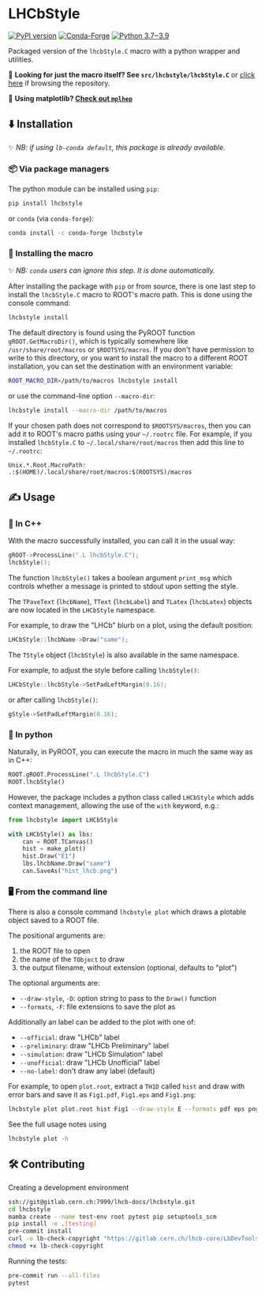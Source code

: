 # LHCbStyle

[![PyPI version](https://badge.fury.io/py/lhcbstyle.svg)](https://pypi.org/project/lhcbstyle)
[![Conda-Forge](https://img.shields.io/conda/vn/conda-forge/lhcbstyle)](https://github.com/conda-forge/lhcbstyle-feedstock)
[![Python 3.7‒3.9](https://img.shields.io/badge/python-3.7%E2%80%923.9-blue)](https://www.python.org)

Packaged version of the `lhcbStyle.C` macro with a python wrapper and utilities.

👀 **Looking for just the macro itself? See `src/lhcbstyle/lhcbStyle.C`** or [click here](src/lhcbstyle/lhcbStyle.C) if browsing the repository.

🐍 **Using matplotlib? [Check out `mplhep`](https://github.com/scikit-hep/mplhep#getting-started)**

## ⬇️ Installation

✨ *NB: if using `lb-conda default`, this package is already available.*

### 📦 Via package managers

The python module can be installed using `pip`:
```bash
pip install lhcbstyle
```
or `conda` (via `conda-forge`):
```bash
conda install -c conda-forge lhcbstyle
```

### 📜 Installing the macro

✨ *NB: `conda` users can ignore this step. It is done automatically.*

After installing the package with `pip` or from source, there is one last step
to install the `lhcbStyle.C` macro to ROOT's macro path. This is done using the
console command:
```bash
lhcbstyle install
```

The default directory is found using the PyROOT function `gROOT.GetMacroDir()`,
which is typically somewhere like `/usr/share/root/macros` or `$ROOTSYS/macros`.
If you don't have permission to write to this directory, or you want to install
the macro to a different ROOT installation, you can set the destination with an
environment variable:
```bash
ROOT_MACRO_DIR=/path/to/macros lhcbstyle install
```
or use the command-line option `--macro-dir`:
```bash
lhcbstyle install --macro-dir /path/to/macros
```

If your chosen path does not correspond to `$ROOTSYS/macros`, then you can add it
to ROOT's macro paths using your `~/.rootrc` file. For example, if you installed
`lhcbStyle.C` to `~/.local/share/root/macros` then add this line to `~/.rootrc`:
```
Unix.*.Root.MacroPath: .:$(HOME)/.local/share/root/macros:$(ROOTSYS)/macros
```

## ✍️ Usage

### 🌳 In C++

With the macro successfully installed, you can call it in the usual way:
```c++
gROOT->ProcessLine(".L lhcbStyle.C");
lhcbStyle();
```

The function `lhcbStyle()` takes a boolean argument `print_msg` which controls
whether a message is printed to stdout upon setting the style.

The `TPaveText` (`lhcbName`), `TText` (`lhcbLabel`) and `TLatex` (`lhcbLatex`)
objects are now located in the `LHCbStyle` namespace.

For example, to draw the "LHCb" blurb on a plot, using the default position:
```c++
LHCbStyle::lhcbName->Draw("same");
```

The `TStyle` object (`lhcbStyle`) is also available in the same namespace.

For example, to adjust the style before calling `lhcbStyle()`:
```c++
LHCbStyle::lhcbStyle->SetPadLeftMargin(0.16);
```
or after calling `lhcbStyle()`:
```c++
gStyle->SetPadLeftMargin(0.16);
```

### 🐍 In python

Naturally, in PyROOT, you can execute the macro in much the same way as in C++:
```python
ROOT.gROOT.ProcessLine(".L lhcbStyle.C")
ROOT.lhcbStyle()
```

However, the package includes a python class called `LHCbStyle` which adds
context management, allowing the use of the `with` keyword, e.g.:
```python
from lhcbstyle import LHCbStyle

with LHCbStyle() as lbs:
    can = ROOT.TCanvas()
    hist = make_plot()
    hist.Draw("E1")
    lbs.lhcbName.Draw("same")
    can.SaveAs("hist_lhcb.png")
```

### 🖥️ From the command line

There is also a console command `lhcbstyle plot` which draws a plotable object
saved to a ROOT file.

The positional arguments are:

1. the ROOT file to open
1. the name of the `TObject` to draw
1. the output filename, without extension (optional, defaults to "plot")

The optional arguments are:

- `--draw-style`, `-D`: option string to pass to the `Draw()` function
- `--formats`, `-F`: file extensions to save the plot as

Additionally an label can be added to the plot with one of:

- `--official`: draw "LHCb" label
- `--preliminary`: draw "LHCb Preliminary" label
- `--simulation`: draw "LHCb Simulation" label
- `--unofficial`: draw "LHCb Unofficial" label
- `--no-label`: don't draw any label (default)

For example, to open `plot.root`, extract a `TH1D` called `hist` and draw with
error bars and save it as `Fig1.pdf`, `Fig1.eps` and `Fig1.png`:

```bash
lhcbstyle plot plot.root hist Fig1 --draw-style E --formats pdf eps png
```

See the full usage notes using
```bash
lhcbstyle plot -h
```

## 🛠 Contributing

Creating a development environment
```bash
ssh://git@gitlab.cern.ch:7999/lhcb-docs/lhcbstyle.git
cd lhcbstyle
mamba create --name test-env root pytest pip setuptools_scm
pip install -e .[testing]
pre-commit install
curl -o lb-check-copyright "https://gitlab.cern.ch/lhcb-core/LbDevTools/raw/master/LbDevTools/SourceTools.py?inline=false"
chmod +x lb-check-copyright
```

Running the tests:
```bash
pre-commit run --all-files
pytest
```
